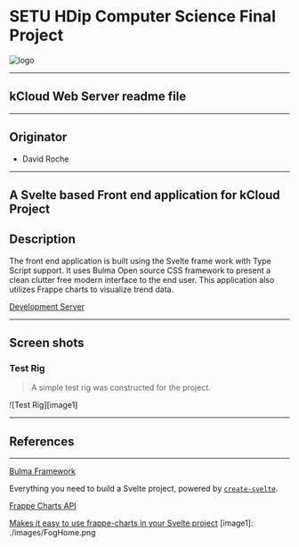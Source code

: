 # SETU HDip Computer Science  Final Project


![logo](https://placement-project-23-24.netlify.app/topic-02-project/unit-2-project-showcases/talk-09-project-older/project-samples-pre2020.png)

---

## kCloud Web Server readme file

---

## Originator

- David Roche

---

## A Svelte based Front end application for kCloud Project

## Description

The front end application is built using the Svelte frame work with Type Script support.
It uses Bulma Open source CSS framework to present a clean clutter free modern interface to the end user.
This application also utilizes Frappe charts to visualize trend data.

[Development Server](http://34.240.177.253:5173/)

---

## Screen shots

### Test Rig

> A simple test rig was constructed for the project.

![Test Rig][image1]

---

## References

---

[Bulma Framework](https://bulma.io/)

Everything you need to build a Svelte project, powered by [`create-svelte`](https://github.com/sveltejs/kit/tree/main/packages/create-svelte).

[Frappe Charts API](https://frappe.io/charts/docs/reference/api)

[Makes it easy to use frappe-charts in your Svelte project](https://www.npmjs.com/package/svelte-frappe-charts?activeTab=readme)
[image1]: ./images/FogHome.png
